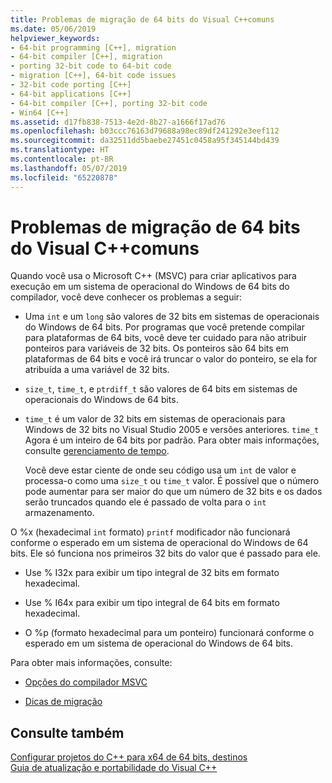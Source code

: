 ```yaml
---
title: Problemas de migração de 64 bits do Visual C++comuns
ms.date: 05/06/2019
helpviewer_keywords:
- 64-bit programming [C++], migration
- 64-bit compiler [C++], migration
- porting 32-bit code to 64-bit code
- migration [C++], 64-bit code issues
- 32-bit code porting [C++]
- 64-bit applications [C++]
- 64-bit compiler [C++], porting 32-bit code
- Win64 [C++]
ms.assetid: d17fb838-7513-4e2d-8b27-a1666f17ad76
ms.openlocfilehash: b03ccc76163d79688a98ec89df241292e3eef112
ms.sourcegitcommit: da32511dd5baebe27451c0458a95f345144bd439
ms.translationtype: HT
ms.contentlocale: pt-BR
ms.lasthandoff: 05/07/2019
ms.locfileid: "65220878"
---
```

# <a name="common-visual-c-64-bit-migration-issues"></a>Problemas de migração de 64 bits do Visual C++comuns

Quando você usa o Microsoft C++ (MSVC) para criar aplicativos para execução em um sistema de operacional do Windows de 64 bits do compilador, você deve conhecer os problemas a seguir:

- Uma `int` e um `long` são valores de 32 bits em sistemas de operacionais do Windows de 64 bits. Por programas que você pretende compilar para plataformas de 64 bits, você deve ter cuidado para não atribuir ponteiros para variáveis de 32 bits. Os ponteiros são 64 bits em plataformas de 64 bits e você irá truncar o valor do ponteiro, se ela for atribuída a uma variável de 32 bits.

- `size_t`, `time_t`, e `ptrdiff_t` são valores de 64 bits em sistemas de operacionais do Windows de 64 bits.

- `time_t` é um valor de 32 bits em sistemas de operacionais para Windows de 32 bits no Visual Studio 2005 e versões anteriores. `time_t` Agora é um inteiro de 64 bits por padrão. Para obter mais informações, consulte [gerenciamento de tempo](../c-runtime-library/time-management.md).

   Você deve estar ciente de onde seu código usa um `int` de valor e processa-o como uma `size_t` ou `time_t` valor. É possível que o número pode aumentar para ser maior do que um número de 32 bits e os dados serão truncados quando ele é passado de volta para o `int` armazenamento.

O %x (hexadecimal `int` formato) `printf` modificador não funcionará conforme o esperado em um sistema de operacional do Windows de 64 bits. Ele só funciona nos primeiros 32 bits do valor que é passado para ele.

- Use % I32x para exibir um tipo integral de 32 bits em formato hexadecimal.

- Use % I64x para exibir um tipo integral de 64 bits em formato hexadecimal.

- O %p (formato hexadecimal para um ponteiro) funcionará conforme o esperado em um sistema de operacional do Windows de 64 bits.

Para obter mais informações, consulte:

- [Opções do compilador MSVC](reference/compiler-options.md)

- [Dicas de migração](/windows/desktop/WinProg64/migration-tips)

## <a name="see-also"></a>Consulte também

[Configurar projetos do C++ para x64 de 64 bits, destinos](configuring-programs-for-64-bit-visual-cpp.md)<br/>
[Guia de atualização e portabilidade do Visual C++](../porting/visual-cpp-porting-and-upgrading-guide.md)
